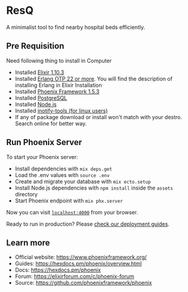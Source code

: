 # ResQ

A minimalist tool to find nearby hospital beds efficiently. 

## Pre Requisition
Need following thing to install in Computer
  * Installed [Elixir 1.10.3](https://elixir-lang.org/install.html)
  * Installed [Erlang OTP 22 or more](https://elixir-lang.org/install.html). You will find the description of installing Erlang in Elixir Installation
  * Installed [Phoenix Framework 1.5.3](https://hexdocs.pm/phoenix/installation.html)
  * Installed [PostgreSQL](https://www.postgresql.org/download/)
  * Installed [Node.js](https://nodejs.org/en/download/)
  * Installed [inotify-tools (for linux users)](https://github.com/inotify-tools/inotify-tools/wiki)
  * If any of package download or install won't match with your destro. Search online for better way.

## Run Phoenix Server
To start your Phoenix server:

  * Install dependencies with `mix deps.get`
  * Load the .env values with `source .env` 
  * Create and migrate your database with `mix ecto.setup`
  * Install Node.js dependencies with `npm install` inside the `assets` directory
  * Start Phoenix endpoint with `mix phx.server`

Now you can visit [`localhost:4000`](http://localhost:4000) from your browser.

Ready to run in production? Please [check our deployment guides](https://hexdocs.pm/phoenix/deployment.html).

## Learn more

  * Official website: https://www.phoenixframework.org/
  * Guides: https://hexdocs.pm/phoenix/overview.html
  * Docs: https://hexdocs.pm/phoenix
  * Forum: https://elixirforum.com/c/phoenix-forum
  * Source: https://github.com/phoenixframework/phoenix
